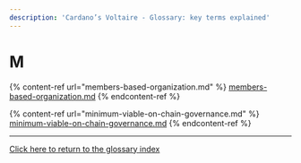 ```yaml
---
description: 'Cardano’s Voltaire - Glossary: key terms explained'
---
```


# M

{% content-ref url="members-based-organization.md" %}
[members-based-organization.md](members-based-organization.md)
{% endcontent-ref %}

{% content-ref url="minimum-viable-on-chain-governance.md" %}
[minimum-viable-on-chain-governance.md](minimum-viable-on-chain-governance.md)
{% endcontent-ref %}

***

[Click here to return to the glossary index](../../../cardano/cardano-governance/key-terms/general-glossary/)
